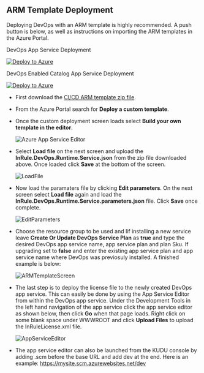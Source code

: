 ## ARM Template Deployment
Deploying DevOps with an ARM template is highly recommended. A push button is below, as well as instructions on importing the ARM templates in the Azure Portal. 

DevOps App Service Deployment

[![Deploy to Azure](https://aka.ms/deploytoazurebutton)](https://portal.azure.com/#create/Microsoft.Template/uri/https://devopsservice.blob.core.windows.net/deploypackages/InRule.Catalog.Service.DevOps.json)


DevOps Enabled Catalog App Service Deployment

[![Deploy to Azure](https://aka.ms/deploytoazurebutton)](https://portal.azure.com/#create/Microsoft.Template/uri/https://devopsservice.blob.core.windows.net/deploypackages/InRule.DevOps.Runtime.Service.json)

* First download the [CI/CD ARM template zip file](https://github.com/InRule/CI-CD/raw/main/releases/InRule.DevOps.ARMTemplates.zip).
* From the Azure Portal search for **Deploy a custom template**.
* Once the custom deployment screen loads select **Build your own template in the editor**.

    ![Azure App Service Editor](../images/InRuleDevOps_ARM_BuildYourOwnTemplate.png)

* Select **Load file** on the next screen and upload the **InRule.DevOps.Runtime.Service.json** from the zip file downloaded above. Once loaded click **Save** at the bottom of the screen.

    ![LoadFile](../images/InRuleDevOps_ARM_LoadFile.png)

* Now load the paramaters file by clicking **Edit parameters**. On the next screen select **Load file** again and load the **InRule.DevOps.Runtime.Service.parameters.json** file. Click **Save** once complete. 
  
    ![EditParameters](../images/InRuleDevOps_ARM_EditParameters.png)

* Choose the resource group to be used and Iif installing a new service leave **Create Or Update DevOps Service Plan** as **true** and type the desired DevOps app service name, app service plan and plan Sku. If upgrading set to **false** and enter the existing app service plan and app service name where DevOps was previosuly installed. A finished example is below:

    ![ARMTemplateScreen](../images/InRuleDevOps_ARM_ARMTemplateScreen.png)

* The last step is to deploy the license file to the newly created DevOps app service. This can easily be done by using the App Service Editor from within the DevOps app service. Under the Development Tools in the left hand navigation of the app service click the app service editor as shown below, then click **Go** when that page loads. Right click on some blank space under WWWROOT and click **Upload Files** to upload the InRuleLicense.xml file. 


    ![AppServiceEditor](../images/InRuleDevOps_ARM_AppServiceEditor.png)

* The app service editor can also be launched from the KUDU console by adding .scm before the base URL and add dev at the end. Here is an example: https://mysite.scm.azurewebsites.net/dev
